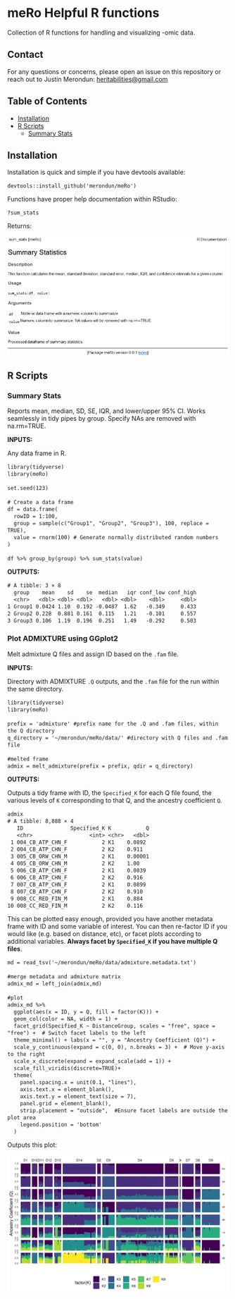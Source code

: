 # meRo Helpful R functions

Collection of R functions for handling and visualizing -omic data. 

## Contact

For any questions or concerns, please open an issue on this repository or reach out to Justin Merondun: heritabilities@gmail.com
 
## Table of Contents

- [Installation](#installation)
- [R Scripts](#r-scripts)
  - [Summary Stats](#summary-stats)

## Installation

Installation is quick and simple if you have devtools available: 

```
devtools::install_github('merondun/meRo')
```

Functions have proper help documentation within RStudio: 

```
?sum_stats
```

Returns: 

![R Helper](man/figures/R_Help_Output.PNG)

## R Scripts

### Summary Stats 

Reports mean, median, SD, SE, IQR, and lower/upper 95% CI. Works seamlessly in tidy pipes by group. Specify NAs are removed with na.rm=TRUE. 

**INPUTS:**

Any data frame in R.

```
library(tidyverse)
library(meRo)

set.seed(123)

# Create a data frame
df = data.frame(
  rowID = 1:100,
  group = sample(c("Group1", "Group2", "Group3"), 100, replace = TRUE),
  value = rnorm(100) # Generate normally distributed random numbers
)

df %>% group_by(group) %>% sum_stats(value)
```

**OUTPUTS:**

```
# A tibble: 3 × 8
  group    mean    sd    se  median   iqr conf_low conf_high
  <chr>   <dbl> <dbl> <dbl>   <dbl> <dbl>    <dbl>     <dbl>
1 Group1 0.0424 1.10  0.192 -0.0487  1.62   -0.349     0.433
2 Group2 0.228  0.881 0.161  0.115   1.21   -0.101     0.557
3 Group3 0.106  1.19  0.196  0.251   1.49   -0.292     0.503
```

### Plot ADMIXTURE using GGplot2 

Melt admixture Q files and assign ID based on the `.fam` file. 

**INPUTS:**

Directory with ADMIXTURE `.Q` outputs, and the `.fam` file for the run within the same directory. 

```
library(tidyverse)
library(meRo)

prefix = 'admixture' #prefix name for the .Q and .fam files, within the Q directory
q_directory = '~/merondun/meRo/data/' #directory with Q files and .fam file 

#melted frame 
admix = melt_admixture(prefix = prefix, qdir = q_directory)
```

**OUTPUTS:**

Outputs a tidy frame with ID, the `Specified_K` for each Q file found, the various levels of `K` corresponding to that Q, and the ancestry coefficient `Q`. 

```
admix
# A tibble: 8,888 × 4
   ID               Specified_K K           Q
   <chr>                  <int> <chr>   <dbl>
 1 004_CB_ATP_CHN_F           2 K1    0.0892 
 2 004_CB_ATP_CHN_F           2 K2    0.911  
 3 005_CB_ORW_CHN_M           2 K1    0.00001
 4 005_CB_ORW_CHN_M           2 K2    1.00   
 5 006_CB_ATP_CHN_F           2 K1    0.0839 
 6 006_CB_ATP_CHN_F           2 K2    0.916  
 7 007_CB_ATP_CHN_F           2 K1    0.0899 
 8 007_CB_ATP_CHN_F           2 K2    0.910  
 9 008_CC_RED_FIN_M           2 K1    0.884  
10 008_CC_RED_FIN_M           2 K2    0.116 
```

This can be plotted easy enough, provided you have another metadata frame with ID and some variable of interest. You can then re-factor ID if you would like (e.g. based on distance, etc), or facet plots according to additional variables. **Always facet by `Specified_K` if you have multiple Q files**. 

```
md = read_tsv('~/merondun/meRo/data/admixture.metadata.txt')

#merge metadata and admixture matrix 
admix_md = left_join(admix,md)

#plot 
admix_md %>% 
  ggplot(aes(x = ID, y = Q, fill = factor(K))) +
  geom_col(color = NA, width = 1) +
  facet_grid(Specified_K ~ DistanceGroup, scales = "free", space = "free") +  # Switch facet labels to the left
  theme_minimal() + labs(x = "", y = "Ancestry Coefficient (Q)") +
  scale_y_continuous(expand = c(0, 0), n.breaks = 3) +  # Move y-axis to the right
  scale_x_discrete(expand = expand_scale(add = 1)) +
  scale_fill_viridis(discrete=TRUE)+
  theme(
    panel.spacing.x = unit(0.1, "lines"),
    axis.text.x = element_blank(),
    axis.text.y = element_text(size = 7),
    panel.grid = element_blank(),
    strip.placement = "outside",  #Ensure facet labels are outside the plot area
    legend.position = 'bottom'
  ) 
```
Outputs this plot: 

![Admixture plot](man/figures/Admixture_Plot.png)



